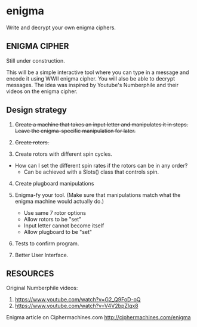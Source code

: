 # enigma
Write and decrypt your own enigma ciphers.

## ENIGMA CIPHER ##

Still under construction.

This will be a simple interactive tool where you can type in a message and encode it using WWII enigma cipher.
You will also be able to decrypt messages. The idea was inspired by Youtube's Numberphile and their videos on
the enigma cipher.

## Design strategy ##

1. ~~Create a machine that takes an input letter and manipulates it in steps.
Leave the enigma-specific manipulation for later.~~

2. ~~Create rotors.~~

3. Create rotors with different spin cycles.
  - How can I set the different spin rates if the rotors can be in any order?
    - Can be achieved with a Slots() class that controls spin.

4. Create plugboard manipulations

5. Enigma-fy your tool. (Make sure that manipulations match what the enigma machine would actually do.)
    - Use same 7 rotor options
    - Allow rotors to be "set"
    - Input letter cannot become itself
    - Allow plugboard to be "set"

6. Tests to confirm program.

7. Better User Interface.


## RESOURCES ##
Original Numberphile videos:
  1. https://www.youtube.com/watch?v=G2_Q9FoD-oQ
  2. https://www.youtube.com/watch?v=V4V2bpZlqx8

Enigma article on Ciphermachines.com
  http://ciphermachines.com/enigma
